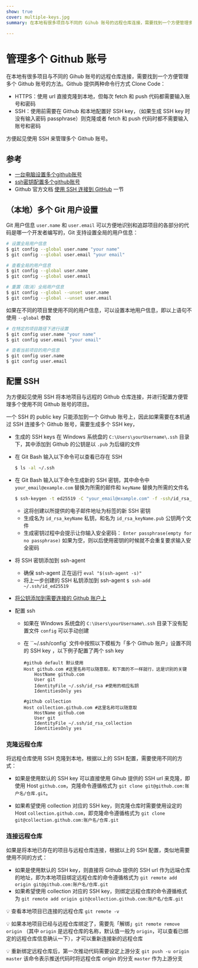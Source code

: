 ```yaml
---
show: true
cover: multiple-keys.jpg
summary: 在本地有很多项目与不同的 Gihub 账号的远程仓库连接，需要找到一个方便管理多个 Github 账号的方法。方便起见使用 SSH 来管理多个 Github 账号。

---
```


# 管理多个 Github 账号

在本地有很多项目与不同的 Gihub 账号的远程仓库连接，需要找到一个方便管理多个 Github 账号的方法。Github 提供两种命令行方式 Clone Code：

* HTTPS：使用 url 直接克隆到本地，但每次 fetch 和 push 代码都需要输入账号和密码
* SSH：使用前需要在 Github 和本地配置好 SSH key，（如果生成 SSH key 时没有输入密码 passphrase）则克隆或者  fetch 和 push 代码时都不需要输入账号和密码

方便起见使用 SSH 来管理多个 Github 账号。



##  参考

* [一台电脑设置多个github账号](https://summertreee.github.io/blog/2017/10/16/yi-tai-dian-nao-she-zhi-duo-ge-githubzhang-hao/)
* [ssh密钥配置多个github账号](https://blog.csdn.net/littleRpl/article/details/109801707)
* Github 官方文档 [使用 SSH 连接到 GitHub](https://docs.github.com/cn/github/authenticating-to-github/connecting-to-github-with-ssh) 一节



## （本地）多个 Git 用户设置

Git 用户信息 `user.name` 和 `user.email` 可以方便地识别和追踪项目的各部分的代码是哪一个开发者编写的，Git 支持设置全局的用户信息：

```bash
# 设置全局用户信息
$ git config --global user.name "your name"
$ git config --global user.email "your email"

# 查看全局的用户信息
$ git config --global user.name
$ git config --global user.email

# 重置（取消）全局用户信息
$ git config --global --unset user.name
$ git config --global --unset user.email


```

如果在不同的项目里使用不同的用户信息，可以设置本地用户信息，即以上语句不使用 `--global` 参数

```bash
# 在特定的项目路径下进行设置
$ git config user.name "your name"
$ git config user.email "your email"

# 查看当前项目的用户信息
$ git config user.name
$ git config user.email
```



## 配置 SSH

为方便起见使用 SSH 将本地项目与远程的 Github 仓库连接，并进行配置方便管理多个使用不同 Github 账号的项目。

一个 SSH 的 public key 只能添加到一个 Github 账号上，因此如果需要在本机通过 SSH 连接多个 Github 账号，需要生成多个 SSH key，

* 生成的 SSH keys 在 Windows 系统盘的 `C:\Users\yourUsername\.ssh` 目录下，其中添加到 Github 的公钥是以 `.pub` 为后缀的文件

* 在 Git Bash 输入以下命令可以查看已存在 SSH

    ```bash
    $ ls -al ~/.ssh
	```
	
* 在 Git Bash 输入以下命令生成新的 SSH 密钥，其中命令中 `your_email@example.com` 替换为所需的邮件和 `keyName` 替换为所需的文件名

    ```bash
    $ ssh-keygen -t ed25519 -C "your_email@example.com" -f -ssh/id_rsa_keyName
    ```

    * 这将创建以所提供的电子邮件地址为标签的新 SSH 密钥
    * 生成名为 `id_rsa_keyName` 私钥，和名为 `id_rsa_keyName.pub` 公钥两个文件
    * 生成密钥过程中会提示让你输入安全密码： `Enter passphrase(empty for no passphrase)` 如果为空，则以后使用密钥的时候就不会重复要求输入安全密码

* 将 SSH 密钥添加到 ssh-agent

    * 确保 ssh-agent 正在运行 `eval "$(ssh-agent -s)"`
    * 将上一步创建的 SSH 私钥添加到 ssh-agent `$ ssh-add ~/.ssh/id_ed25519`

* [将公钥添加到需要连接的 Github 账户上](https://docs.github.com/cn/github/authenticating-to-github/adding-a-new-ssh-key-to-your-github-account)

* 配置 ssh

    * 如果在 Windows 系统盘的 `C:\Users\yourUsername\.ssh` 目录下没有配置文件 `config` 可以手动创建

    * 在 ``~/.ssh/config` 文件中按照以下模板为「多个 Github 账户」设置不同的 SSH key ，以下例子配置了两个 ssh key

        ```
        #github default 默认使用
        Host github.com #这里名称可以随意取，和下面的不一样就行，这是识别的关键
            HostName github.com
            User git
            IdentityFile ~/.ssh/id_rsa #使用的相应私钥
            IdentitiesOnly yes
        
        #github collection
        Host collection.github.com #这里名称可以随意取
            HostName github.com
            User git
            IdentityFile ~/.ssh/id_rsa_collection
            IdentitiesOnly yes
        ```

###  克隆远程仓库

将远程仓库使用 SSH 克隆到本地，根据以上的 SSH 配置，需要使用不同的方式：

* 如果是使用默认的 SSH key 可以直接使用 Gihub 提供的 SSH url 来克隆，即使用 Host `github.com`，克隆命令遵循格式为 `git clone git@github.com:账户名/仓库.git`。

* 如果希望使用 collection 对应的 SSH key，则克隆仓库时需要使用设定的 Host `collection.github.com`，即克隆命令遵循格式为 `git clone git@collection.github.com:账户名/仓库.git`

### 连接远程仓库

如果是将本地已存在的项目与远程仓库连接，根据以上的 SSH 配置，类似地需要使用不同的方式：

* 如果是使用默认的 SSH key，则直接将 Github 提供的 SSH url 作为远端仓库的地址，即为本地项目绑定远程仓库的命令遵循格式为 `git remote add origin git@github.com:账户名/仓库.git`
* 如果希望使用 collection 对应的 SSH key，则绑定远程仓库的命令遵循格式为 `git remote add origin git@collection.github.com:账户名/仓库.git`



:bulb: 查看本地项目已连接的远程仓库 `git remote -v`

:bulb: 如果本地项目已经与远程仓库绑定了，需要先「解绑」`git remote remove origin` （其中 `origin` 是远程仓库的名称，默认值一般为 `origin`，可以查看已绑定的远程仓库信息确认一下），才可以重新连接新的远程仓库

:bulb: 重新绑定远程仓库后，第一次推动代码需要设定上游分支 `git push -u origin master` 该命令表示推送代码时将远程仓库 origin 的分支 `master` 作为上游分支
